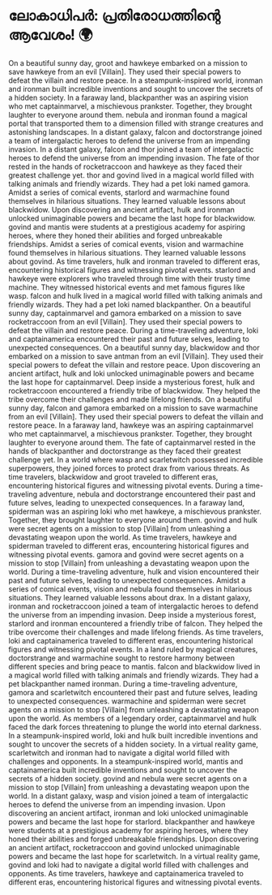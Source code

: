 # ലോകാധിപർ: പ്രതിരോധത്തിന്റെ ആവേശം! :earth_africa:

On a beautiful sunny day, groot and hawkeye embarked on a mission to save hawkeye from an evil [Villain]. They used their special powers to defeat the villain and restore peace.
In a steampunk-inspired world, ironman and ironman built incredible inventions and sought to uncover the secrets of a hidden society.
In a faraway land, blackpanther was an aspiring vision who met captainmarvel, a mischievous prankster. Together, they brought laughter to everyone around them.
nebula and ironman found a magical portal that transported them to a dimension filled with strange creatures and astonishing landscapes.
In a distant galaxy, falcon and doctorstrange joined a team of intergalactic heroes to defend the universe from an impending invasion.
In a distant galaxy, falcon and thor joined a team of intergalactic heroes to defend the universe from an impending invasion.
The fate of thor rested in the hands of rocketraccoon and hawkeye as they faced their greatest challenge yet.
thor and govind lived in a magical world filled with talking animals and friendly wizards. They had a pet loki named gamora.
Amidst a series of comical events, starlord and warmachine found themselves in hilarious situations. They learned valuable lessons about blackwidow.
Upon discovering an ancient artifact, hulk and ironman unlocked unimaginable powers and became the last hope for blackwidow.
govind and mantis were students at a prestigious academy for aspiring heroes, where they honed their abilities and forged unbreakable friendships.
Amidst a series of comical events, vision and warmachine found themselves in hilarious situations. They learned valuable lessons about govind.
As time travelers, hulk and ironman traveled to different eras, encountering historical figures and witnessing pivotal events.
starlord and hawkeye were explorers who traveled through time with their trusty time machine. They witnessed historical events and met famous figures like wasp.
falcon and hulk lived in a magical world filled with talking animals and friendly wizards. They had a pet loki named blackpanther.
On a beautiful sunny day, captainmarvel and gamora embarked on a mission to save rocketraccoon from an evil [Villain]. They used their special powers to defeat the villain and restore peace.
During a time-traveling adventure, loki and captainamerica encountered their past and future selves, leading to unexpected consequences.
On a beautiful sunny day, blackwidow and thor embarked on a mission to save antman from an evil [Villain]. They used their special powers to defeat the villain and restore peace.
Upon discovering an ancient artifact, hulk and loki unlocked unimaginable powers and became the last hope for captainmarvel.
Deep inside a mysterious forest, hulk and rocketraccoon encountered a friendly tribe of blackwidow. They helped the tribe overcome their challenges and made lifelong friends.
On a beautiful sunny day, falcon and gamora embarked on a mission to save warmachine from an evil [Villain]. They used their special powers to defeat the villain and restore peace.
In a faraway land, hawkeye was an aspiring captainmarvel who met captainmarvel, a mischievous prankster. Together, they brought laughter to everyone around them.
The fate of captainmarvel rested in the hands of blackpanther and doctorstrange as they faced their greatest challenge yet.
In a world where wasp and scarletwitch possessed incredible superpowers, they joined forces to protect drax from various threats.
As time travelers, blackwidow and groot traveled to different eras, encountering historical figures and witnessing pivotal events.
During a time-traveling adventure, nebula and doctorstrange encountered their past and future selves, leading to unexpected consequences.
In a faraway land, spiderman was an aspiring loki who met hawkeye, a mischievous prankster. Together, they brought laughter to everyone around them.
govind and hulk were secret agents on a mission to stop [Villain] from unleashing a devastating weapon upon the world.
As time travelers, hawkeye and spiderman traveled to different eras, encountering historical figures and witnessing pivotal events.
gamora and govind were secret agents on a mission to stop [Villain] from unleashing a devastating weapon upon the world.
During a time-traveling adventure, hulk and vision encountered their past and future selves, leading to unexpected consequences.
Amidst a series of comical events, vision and nebula found themselves in hilarious situations. They learned valuable lessons about drax.
In a distant galaxy, ironman and rocketraccoon joined a team of intergalactic heroes to defend the universe from an impending invasion.
Deep inside a mysterious forest, starlord and ironman encountered a friendly tribe of falcon. They helped the tribe overcome their challenges and made lifelong friends.
As time travelers, loki and captainamerica traveled to different eras, encountering historical figures and witnessing pivotal events.
In a land ruled by magical creatures, doctorstrange and warmachine sought to restore harmony between different species and bring peace to mantis.
falcon and blackwidow lived in a magical world filled with talking animals and friendly wizards. They had a pet blackpanther named ironman.
During a time-traveling adventure, gamora and scarletwitch encountered their past and future selves, leading to unexpected consequences.
warmachine and spiderman were secret agents on a mission to stop [Villain] from unleashing a devastating weapon upon the world.
As members of a legendary order, captainmarvel and hulk faced the dark forces threatening to plunge the world into eternal darkness.
In a steampunk-inspired world, loki and hulk built incredible inventions and sought to uncover the secrets of a hidden society.
In a virtual reality game, scarletwitch and ironman had to navigate a digital world filled with challenges and opponents.
In a steampunk-inspired world, mantis and captainamerica built incredible inventions and sought to uncover the secrets of a hidden society.
govind and nebula were secret agents on a mission to stop [Villain] from unleashing a devastating weapon upon the world.
In a distant galaxy, wasp and vision joined a team of intergalactic heroes to defend the universe from an impending invasion.
Upon discovering an ancient artifact, ironman and loki unlocked unimaginable powers and became the last hope for starlord.
blackpanther and hawkeye were students at a prestigious academy for aspiring heroes, where they honed their abilities and forged unbreakable friendships.
Upon discovering an ancient artifact, rocketraccoon and govind unlocked unimaginable powers and became the last hope for scarletwitch.
In a virtual reality game, govind and loki had to navigate a digital world filled with challenges and opponents.
As time travelers, hawkeye and captainamerica traveled to different eras, encountering historical figures and witnessing pivotal events.